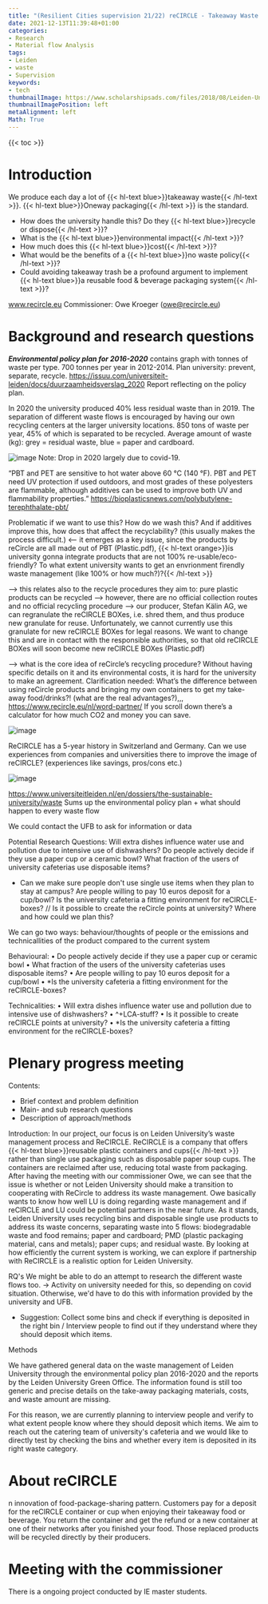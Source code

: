 ```yaml
---
title: "(Resilient Cities supervision 21/22) reCIRCLE - Takeaway Waste Management at the Leiden University"
date: 2021-12-13T11:39:48+01:00
categories:
- Research
- Material flow Analysis
tags:
- Leiden
- waste
- Supervision
keywords:
- tech
thumbnailImage: https://www.scholarshipsads.com/files/2018/08/Leiden-University-Scholarships.png
thumbnailImagePosition: left
metaAlignment: left
Math: True
---
```


<!--more-->
{{< toc >}}
# Introduction
We produce each day a lot of {{< hl-text blue>}}takeaway waste{{< /hl-text >}}. {{< hl-text blue>}}Oneway packaging{{< /hl-text >}} is the standard.
* How does the university handle this? Do they {{< hl-text blue>}}recycle or dispose{{< /hl-text >}}?
* What is the {{< hl-text blue>}}environmental impact{{< /hl-text >}}?
* How much does this {{< hl-text blue>}}cost{{< /hl-text >}}?
* What would be the benefits of a {{< hl-text blue>}}no waste policy{{< /hl-text >}}?
* Could avoiding takeaway trash be a profound argument to implement {{< hl-text blue>}}a reusable food & beverage packaging system{{< /hl-text >}}?

www.recircle.eu
Commissioner: Owe Kroeger (owe@recircle.eu)

# Background and research questions
***Environmental policy plan for 2016-2020*** contains graph with tonnes of waste per type. 700 tonnes per year in 2012-2014. Plan university: prevent, separate, recycle.
https://issuu.com/universiteit-leiden/docs/duurzaamheidsverslag_2020 Report reflecting on the policy plan.

In 2020 the university produced 40% less residual waste than in 2019. The separation of different waste flows is encouraged by having our own recycling centers at the larger university locations. 850 tons of waste per year, 45% of which is separated to be recycled. Average amount of waste (kg): grey = residual waste, blue = paper and cardboard.

![image](https://user-images.githubusercontent.com/65668613/145801665-78517b8c-c2b8-4553-8923-924dfbed00ff.png)
Note: Drop in 2020 largely due to covid-19.

“PBT and PET are sensitive to hot water above 60 °C (140 °F). PBT and PET need UV protection if used outdoors, and most grades of these polyesters are flammable, although additives can be used to improve both UV and flammability properties.” https://bioplasticsnews.com/polybutylene-terephthalate-pbt/

Problematic if we want to use this? How do we wash this? And if additives improve this, how does that affect the recyclability? (this usually makes the process difficult.)
<-- it emerges as a key issue, since the products by reCircle are all made out of PBT (Plastic.pdf), {{< hl-text orange>}}is university gonna integrate products that are not 100% re-usable/eco-friendly? To what extent university wants to get an envrionment firendly waste management (like 100% or how much?)?{{< /hl-text >}}

--> this relates also to the recycle procedures they aim to:
pure plastic products can be recycled --> however, there are no official collection routes and no official recycling procedure --> our producer, Stefan Kälin AG, we can regranulate the reCIRCLE BOXes, i.e. shred them, and thus produce new granulate for reuse.
Unfortunately, we cannot currently use this granulate for new reCIRCLE BOXes for legal reasons. We want to change this and are in contact with the responsible authorities, so that old reCIRCLE BOXes will soon become new reCIRCLE BOXes (Plastic.pdf)

--> what is the core idea of reCircle’s recycling procedure? Without having specific details on it and its environmental costs, it is hard for the university to make an agreement.
Clarification needed: What’s the difference between using reCircle products and bringing my own containers to get my take-away food/drinks?! (what are the real advantages?),,,
https://www.recircle.eu/nl/word-partner/ If you scroll down there’s a calculator for how much CO2 and money you can save.

![image](https://user-images.githubusercontent.com/65668613/145829094-860e16fb-d304-48c7-a7fa-76bc3ba61cf2.png)

ReCIRCLE has a 5-year history in Switzerland and Germany. Can we use experiences from companies and universities there to improve the image of reCIRCLE? (experiences like savings, pros/cons etc.)

![image](https://user-images.githubusercontent.com/65668613/145829355-7c1fc25d-cf6e-4716-85f3-fca39504eea0.png)

https://www.universiteitleiden.nl/en/dossiers/the-sustainable-university/waste Sums up the environmental policy plan + what should happen to every waste flow

We could contact the UFB to ask for information or data

Potential Research Questions:
Will extra dishes influence water use and pollution due to intensive use of dishwashers?
Do people actively decide if they use a paper cup or a ceramic bowl?
What fraction of the users of university cafeterias use disposable items?
-	Can we make sure people don't use single use items when they plan to stay at campus?
Are people willing to pay 10 euros deposit for a cup/bowl?
Is the university cafeteria a fitting environment for reCIRCLE-boxes? // Is it possible to create the reCircle points at university? Where and how could we plan this?

We can go two ways: behaviour/thoughts of people or the emissions and technicallities of the product compared to the current system

Behavioural:
•	Do people actively decide if they use a paper cup or ceramic bowl
•	What fraction of the users of the university cafeterias uses disposable items?
•	Are people willing to pay 10 euros deposit for a cup/bowl
•	*Is the university cafeteria a fitting environment for the reCIRCLE-boxes?

Technicalities:
•	Will extra dishes influence water use and pollution due to intensive use of dishwashers?
•	^+LCA-stuff?
•	Is it possible to create reCIRCLE points at university?
•	*Is the university cafeteria a fitting environment for the reCIRCLE-boxes?

# Plenary progress meeting

Contents:
-	Brief context and problem definition
-	Main- and sub research questions
-	Description of approach/methods

Introduction:
In our project, our focus is on Leiden University’s waste management process and ReCIRCLE. ReCIRCLE is a company that offers {{< hl-text blue>}}reusable plastic containers and cups{{< /hl-text >}} rather than single use packaging such as disposable paper soup cups. The containers are reclaimed after use, reducing total waste from packaging. After having the meeting with our commissioner Owe, we can see that the issue is whether or not Leiden University should make a transition to cooperating with ReCircle to address its waste management. Owe basically wants to know how well LU is doing regarding waste management and if reCIRCLE and LU could be potential partners in the near future. As it stands, Leiden University uses recycling bins and disposable single use products to address its waste concerns, separating waste into 5 flows: biodegradable waste and food remains; paper and cardboard; PMD (plastic packaging material, cans and metals); paper cups; and residual waste. By looking at how efficiently the current system is working, we can explore if partnership with ReCIRCLE is a realistic option for Leiden University.

RQ's
We might be able to do an attempt to research the different waste flows too. -> Activity on university needed for this, so depending on covid situation. Otherwise, we'd have to do this with information provided by the university and UFB.
-	Suggestion:
Collect some bins and check if everything is deposited in the right bin / Interview people to find out if they understand where they should deposit which items.

Methods

We have gathered general data on the waste management of Leiden University through the environmental policy plan 2016-2020 and the reports by the Leiden University Green Office. The information found is still too generic and precise details on the take-away packaging materials, costs, and waste amount are missing.

For this reason, we are currently planning to interview people and verify to what extent people know where they should deposit which items. We aim to reach out the catering team of university's cafeteria and we would like to directly test by checking the bins and whether every item is deposited in its right waste category.

# About reCIRCLE

n innovation of food-package-sharing pattern. Customers pay for a deposit for the reCIRCLE container or cup when enjoying their takeaway food or beverage. You return the container and get the refund or a new container at one of their networks after you finished your food. Those replaced products will be recycled directly by their producers.

# Meeting with the commissioner
There is a ongoing project conducted by IE master students.
